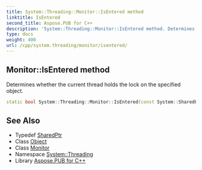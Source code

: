 ```yaml
---
title: System::Threading::Monitor::IsEntered method
linktitle: IsEntered
second_title: Aspose.PUB for C++
description: 'System::Threading::Monitor::IsEntered method. Determines whether the current thread holds the lock on the specified object in C++.'
type: docs
weight: 400
url: /cpp/system.threading/monitor/isentered/
---
```

## Monitor::IsEntered method


Determines whether the current thread holds the lock on the specified object.

```cpp
static bool System::Threading::Monitor::IsEntered(const System::SharedPtr<Object> &obj)
```

## See Also

* Typedef [SharedPtr](../../../system/sharedptr/)
* Class [Object](../../../system/object/)
* Class [Monitor](../)
* Namespace [System::Threading](../../)
* Library [Aspose.PUB for C++](../../../)

